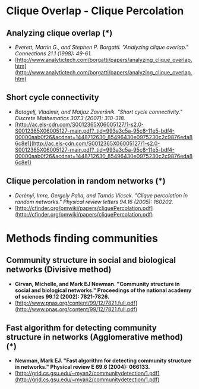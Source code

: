 # Clique Overlap - Clique Percolation

## Analyzing clique overlap (*)
* *Everett, Martin G., and Stephen P. Borgatti. "Analyzing clique overlap." Connections 21.1 (1998): 49-61.*
* [http://www.analytictech.com/borgatti/papers/analyzing_clique_overlap.htm](http://www.analytictech.com/borgatti/papers/analyzing_clique_overlap.htm)

## Short cycle connectivity
* *Batagelj, Vladimir, and Matjaz Zaveršnik. "Short cycle connectivity." Discrete Mathematics 307.3 (2007): 310-318.*
* [http://ac.els-cdn.com/S0012365X06005127/1-s2.0-S0012365X06005127-main.pdf?_tid=993a3c5a-95c8-11e5-bdf4-00000aab0f26&acdnat=1448712630_85496430e0975230c2c9876eda86c8e1](http://ac.els-cdn.com/S0012365X06005127/1-s2.0-S0012365X06005127-main.pdf?_tid=993a3c5a-95c8-11e5-bdf4-00000aab0f26&acdnat=1448712630_85496430e0975230c2c9876eda86c8e1)

## Clique percolation in random networks (*)
* *Derényi, Imre, Gergely Palla, and Tamás Vicsek. "Clique percolation in random networks." Physical review letters 94.16 (2005): 160202.*
* [http://cfinder.org/pmwiki/papers/cliquePercolation.pdf](http://cfinder.org/pmwiki/papers/cliquePercolation.pdf)

# Methods finding communities

## Community structure in social and biological networks (Divisive method)
* **Girvan, Michelle, and Mark EJ Newman. "Community structure in social and biological networks." Proceedings of the national academy of sciences 99.12 (2002): 7821-7826.**
* [http://www.pnas.org/content/99/12/7821.full.pdf](http://www.pnas.org/content/99/12/7821.full.pdf)


## Fast algorithm for detecting community structure in networks (Agglomerative method) (*)
* **Newman, Mark EJ. "Fast algorithm for detecting community structure in networks." Physical review E 69.6 (2004): 066133.**
* [http://grid.cs.gsu.edu/~myan2/communitydetection/1.pdf](http://grid.cs.gsu.edu/~myan2/communitydetection/1.pdf)
